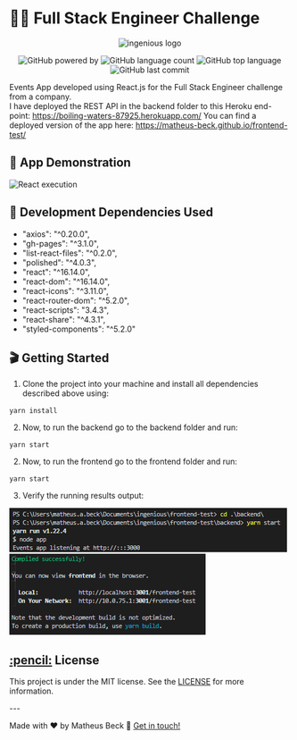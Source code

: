 # 👨‍💻 Full Stack Engineer Challenge

<p align="center">
  <img alt="ingenious logo" width="25%" src="https://www.ingenious.agency/static/images/logos_ingenious.svg">
</p>

<p align="center">
  <img alt="GitHub powered by" src="https://img.shields.io/badge/Powered%20by-React.js-blue.svg?style=flat-square">
  <img alt="GitHub language count" src="https://img.shields.io/github/languages/count/matheus-beck/frontend-test">
  <img alt="GitHub top language" src="https://img.shields.io/github/languages/top/matheus-beck/frontend-test">
  <img alt="GitHub last commit" src="https://img.shields.io/github/last-commit/matheus-beck/frontend-test">
</p>

Events App developed using React.js for the Full Stack Engineer challenge from a company.  
I have deployed the REST API in the backend folder to this Heroku end-point: https://boiling-waters-87925.herokuapp.com/
You can find a deployed version of the app here: https://matheus-beck.github.io/frontend-test/

## 🎥 App Demonstration

![React execution](execution.gif)

## 💾 Development Dependencies Used
- "axios": "^0.20.0",
- "gh-pages": "^3.1.0",
- "list-react-files": "^0.2.0",
- "polished": "^4.0.3",
- "react": "^16.14.0",
- "react-dom": "^16.14.0",
- "react-icons": "^3.11.0",
- "react-router-dom": "^5.2.0",
- "react-scripts": "3.4.3",
- "react-share": "^4.3.1",
- "styled-components": "^5.2.0"

## 🎬 Getting Started

1. Clone the project into your machine and install all dependencies described above using:

```console
yarn install
```

2. Now, to run the backend go to the backend folder and run:

```console
yarn start
```

2. Now, to run the frontend go to the frontend folder and run:

```console
yarn start
```

3. Verify the running results output:

![Running results output](back_result.png)  
![Running results output](front_result.png)

<h2><a class="anchor" aria-hidden="true" href="#memo-license">:pencil:</a> License </h2>
<p>This project is under the MIT license. See the <a href="https://github.com/matheus-beck/frontend-test/blob/master/LICENSE">LICENSE</a> for more information.</p>
---

Made with ❤️ by Matheus Beck 👋 [Get in touch!](https://www.linkedin.com/in/matheus-beck/)

